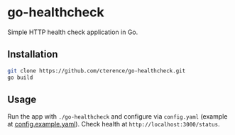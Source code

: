 # go-healthcheck

Simple HTTP health check application in Go.

## Installation

```bash
git clone https://github.com/cterence/go-healthcheck.git
go build
```

## Usage

Run the app with `./go-healthcheck` and configure via `config.yaml` (example at [config.example.yaml](./config.example.yaml)). Check health at `http://localhost:3000/status`.
